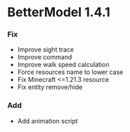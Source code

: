 # BetterModel 1.4.1

### Fix
- Improve sight trace
- Improve command
- Improve walk speed calculation
- Force resources name to lower case
- Fix Minecraft <=1.21.3 resource
- Fix entity remove/hide

### Add
- Add animation script